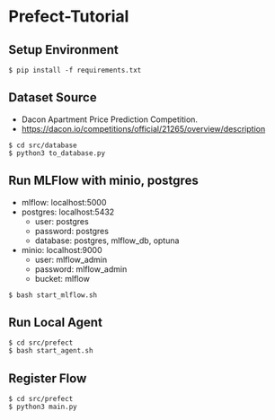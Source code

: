 # Prefect-Tutorial

## Setup Environment
```
$ pip install -f requirements.txt
```

## Dataset Source
- Dacon Apartment Price Prediction Competition.
- https://dacon.io/competitions/official/21265/overview/description

```
$ cd src/database
$ python3 to_database.py
```


## Run MLFlow with minio, postgres
- mlflow: localhost:5000
- postgres: localhost:5432
    - user: postgres
    - password: postgres
    - database: postgres, mlflow_db, optuna
- minio: localhost:9000
    - user: mlflow_admin
    - password: mlflow_admin
    - bucket: mlflow
```
$ bash start_mlflow.sh
```

## Run Local Agent
```
$ cd src/prefect
$ bash start_agent.sh
```

## Register Flow
```
$ cd src/prefect
$ python3 main.py
```